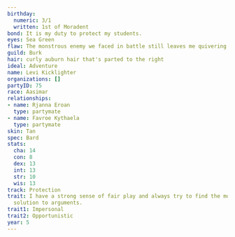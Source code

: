 ```yaml
---
birthday:
  numeric: 3/1
  written: 1st of Moradent
bond: It is my duty to protect my students.
eyes: Sea Green
flaw: The monstrous enemy we faced in battle still leaves me quivering with fear.
guild: Burk
hair: curly auburn hair that's parted to the right
ideal: Adventure
name: Levi Kicklighter
organizations: []
partyID: 75
race: Aasimar
relationships:
- name: Rjanna Eroan
  type: partymate
- name: Favroe Kythaela
  type: partymate
skin: Tan
spec: Bard
stats:
  cha: 14
  con: 8
  dex: 13
  int: 13
  str: 10
  wis: 13
track: Protection
trait: I have a strong sense of fair play and always try to find the most equitable
  solution to arguments.
trait1: Impersonal
trait2: Opportunistic
year: 5
---
```

